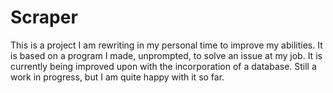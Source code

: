# Scraper
This is a project I am rewriting in my personal time to improve my abilities. It is based on a program I made, unprompted, to solve an issue at my job. It is currently being improved upon with the incorporation of a database. Still a work in progress, but I am quite happy with it so far.
